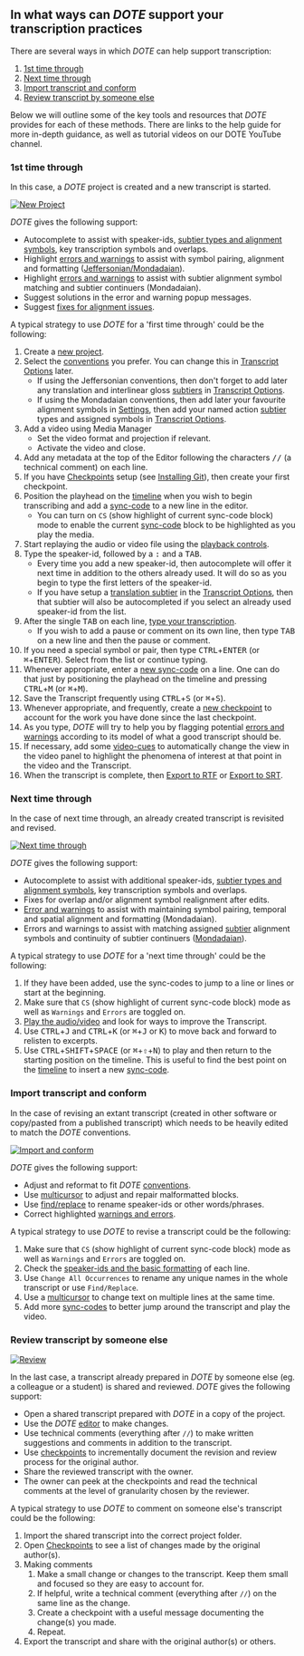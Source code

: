 ## In what ways can _DOTE_ support your transcription practices

There are several ways in which _DOTE_ can help support transcription:

1. [1st time through](#first)
1. [Next time through](#next)
1. [Import transcript and conform](#conform)
1. [Review transcript by someone else](#review)

Below we will outline some of the key tools and resources that _DOTE_ provides for each of these methods.
There are links to the help guide for more in-depth guidance, as well as tutorial videos on our DOTE YouTube channel.

### 1st time through <a id='first'></a>

In this case, a _DOTE_ project is created and a new transcript is started.

[![New Project](images/howto/new-project.png)](images/howto/new-project.png)

_DOTE_ gives the following support:

- Autocomplete to assist with speaker-ids, [subtier types and alignment symbols](tiers.md), key transcription symbols and overlaps.
- Highlight [errors and warnings](errors.md) to assist with symbol pairing, alignment and formatting ([Jeffersonian/Mondadaian](conventions.md)).
- Highlight [errors and warnings](errors.md) to assist with subtier alignment symbol matching and subtier continuers (Mondadaian).
- Suggest solutions in the error and warning popup messages.
- Suggest [fixes for alignment issues](tiers.md#realign).

A typical strategy to use _DOTE_ for a 'first time through' could be the following:

1. Create a [new project](projects.md#new-project).
1. Select the [conventions](conventions.md) you prefer.
You can change this in [Transcript Options](settings.md#options) later.
    - If using the Jeffersonian conventions, then don't forget to add later any translation and interlinear gloss [subtiers](tiers.md) in [Transcript Options](settings.md#options).
    - If using the Mondadaian conventions, then add later your favourite alignment symbols in [Settings](settings.md), then add your named action [subtier](tiers.md) types and assigned symbols in [Transcript Options](settings.md#options).
1. Add a video using Media Manager
    - Set the video format and projection if relevant.
    - Activate the video and close.
1. Add any metadata at the top of the Editor following the characters <kbd>//</kbd> (a technical comment) on each line.
1. If you have [Checkpoints](versioncontro.md) setup (see [Installing Git](install.md)), then create your first checkpoint.
1. Position the playhead on the [timeline](timeline.md) when you wish to begin transcribing and add a [sync-code](sync-code.md) to a new line in the editor.
    - You can turn on `CS` (show highlight of current sync-code block) mode to enable the current [sync-code](sync-code.md) block to be highlighted as you play the media.
1. Start replaying the audio or video file using the [playback controls](play.md).
1. Type the speaker-id, followed by a <kbd>:</kbd> and a <kbd>TAB</kbd>.
    - Every time you add a new speaker-id, then autocomplete will offer it next time in addition to the others already used.
    It will do so as you begin to type the first letters of the speaker-id.
    - If you have setup a [translation subtier](tiers.md) in the [Transcript Options](settings.md#options), then that subtier will also be autocompleted if you select an already used speaker-id from the list.
1. After the single <kbd>TAB</kbd> on each line, [type your transcription](transcript.md).
    - If you wish to add a pause or comment on its own line, then type <kbd>TAB</kbd> on a new line and then the pause or comment.
1. If you need a special symbol or pair, then type <kbd>CTRL</kbd>+<kbd>ENTER</kbd> (or <kbd>⌘</kbd>+<kbd>ENTER</kbd>).
Select from the list or continue typing.
1. Whenever appropriate, enter a [new sync-code](sync-code.md) on a line.
One can do that just by positioning the playhead on the timeline and pressing <kbd>CTRL</kbd>+<kbd>M</kbd> (or <kbd>⌘</kbd>+<kbd>M</kbd>).
1. Save the Transcript frequently using <kbd>CTRL</kbd>+<kbd>S</kbd> (or <kbd>⌘</kbd>+<kbd>S</kbd>).
1. Whenever appropriate, and frequently, create a [new checkpoint](versioncontrol.md) to account for the work you have done since the last checkpoint.
1. As you type, _DOTE_ will try to help you by flagging potential [errors and warnings](errors.md) according to its model of what a good transcript should be.
1. If necessary, add some [video-cues](cues.md) to automatically change the view in the video panel to highlight the phenomena of interest at that point in the video and the Transcript.
1. When the transcript is complete, then [Export to RTF](export.md) or [Export to SRT](export.md).

### Next time through <a id='next'></a>

In the case of next time through, an already created transcript is revisited and revised.

[![Next time through](images/howto/next-time-edit.png)](images/howto/next-time-edit.png)

_DOTE_ gives the following support:

- Autocomplete to assist with additional speaker-ids, [subtier types and alignment symbols](tiers.md), key transcription symbols and overlaps.
- Fixes for overlap and/or alignment symbol realignment after edits.
- [Error and warnings](errors.md) to assist with maintaining symbol pairing, temporal and spatial alignment and formatting (Mondadaian).
- Errors and warnings to assist with matching assigned [subtier](tiers.md) alignment symbols and continuity of subtier continuers ([Mondadaian](mondada.md)).

A typical strategy to use _DOTE_ for a 'next time through' could be the following:

1. If they have been added, use the sync-codes to jump to a line or lines or start at the beginning.
1. Make sure that `CS` (show highlight of current sync-code block) mode as well as `Warnings` and `Errors` are toggled on.
1. [Play the audio/video](play.md) and look for ways to improve the Transcript.
1. Use <kbd>CTRL</kbd>+<kbd>J</kbd> and <kbd>CTRL</kbd>+<kbd>K</kbd> (or <kbd>⌘</kbd>+<kbd>J</kbd> or <kbd>K</kbd>) to move back and forward to relisten to excerpts.
1. Use <kbd>CTRL</kbd>+<kbd>SHIFT</kbd>+<kbd>SPACE</kbd> (or <kbd>⌘</kbd>+<kbd>⇧</kbd>+<kbd>N</kbd>) to play and then return to the starting position on the timeline.
This is useful to find the best point on the [timeline](timeline.md) to insert a new [sync-code](sync-code.md).

### Import transcript and conform <a id='conform'></a>

In the case of revising an extant transcript (created in other software or copy/pasted from a published transcript) which needs to be heavily edited to match the _DOTE_ conventions.

[![Import and conform](images/howto/conform.png)](images/howto/conform.png)

_DOTE_ gives the following support:

- Adjust and reformat to fit _DOTE_ [conventions](tips.md#tip1).
- Use [multicursor](transcript.md) to adjust and repair malformatted blocks.
- Use [find/replace](find.md) to rename speaker-ids or other words/phrases.
- Correct highlighted [warnings and errors](errors.md).

A typical strategy to use _DOTE_ to revise a transcript could be the following:

1. Make sure that `CS` (show highlight of current sync-code block) mode as well as `Warnings` and `Errors` are toggled on.
1. Check the [speaker-ids and the basic formatting](tips.md#tip1) of each line.
1. Use `Change All Occurrences` to rename any unique names in the whole transcript or use `Find/Replace`.
1. Use a [multicursor](transcript.md) to change text on multiple lines at the same time.
1. Add more [sync-codes](sync-code.md) to better jump around the transcript and play the video.

### Review transcript by someone else <a id='review'></a>

[![Review](images/howto/review.png)](images/howto/review.png)

In the last case, a transcript already prepared in _DOTE_ by someone else (eg. a colleague or a student) is shared and reviewed.
_DOTE_ gives the following support:

- Open a shared transcript prepared with _DOTE_ in a copy of the project.
- Use the _DOTE_ [editor](transcript.md) to make changes.
- Use technical comments (everything after `//`) to make written suggestions and comments in addition to the transcript.
- Use [checkpoints](versioncontrol.md) to incrementally document the revision and review process for the original author.
- Share the reviewed transcript with the owner.
- The owner can peek at the checkpoints and read the technical comments at the level of granularity chosen by the reviewer.

A typical strategy to use _DOTE_ to comment on someone else's transcript could be the following:

1. Import the shared transcript into the correct project folder.
1. Open [Checkpoints](versioncontrol.md) to see a list of changes made by the original author(s).
1. Making comments
    1. Make a small change or changes to the transcript.
    Keep them small and focused so they are easy to account for.
    1. If helpful, write a technical comment (everything after `//`) on the same line as the change.
    1. Create a checkpoint with a useful message documenting the change(s) you made.
    1. Repeat.
1. Export the transcript and share with the original author(s) or others.
